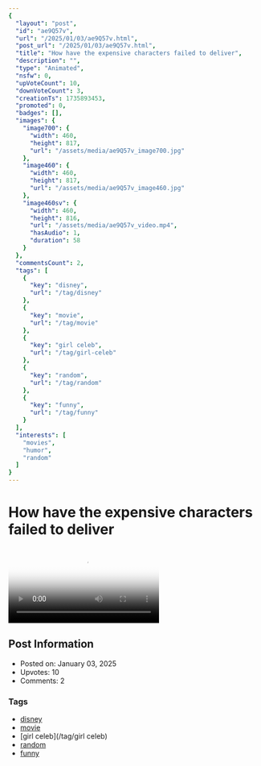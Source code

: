 ```yaml
---
{
  "layout": "post",
  "id": "ae9Q57v",
  "url": "/2025/01/03/ae9Q57v.html",
  "post_url": "/2025/01/03/ae9Q57v.html",
  "title": "How have the expensive characters failed to deliver",
  "description": "",
  "type": "Animated",
  "nsfw": 0,
  "upVoteCount": 10,
  "downVoteCount": 3,
  "creationTs": 1735893453,
  "promoted": 0,
  "badges": [],
  "images": {
    "image700": {
      "width": 460,
      "height": 817,
      "url": "/assets/media/ae9Q57v_image700.jpg"
    },
    "image460": {
      "width": 460,
      "height": 817,
      "url": "/assets/media/ae9Q57v_image460.jpg"
    },
    "image460sv": {
      "width": 460,
      "height": 816,
      "url": "/assets/media/ae9Q57v_video.mp4",
      "hasAudio": 1,
      "duration": 58
    }
  },
  "commentsCount": 2,
  "tags": [
    {
      "key": "disney",
      "url": "/tag/disney"
    },
    {
      "key": "movie",
      "url": "/tag/movie"
    },
    {
      "key": "girl celeb",
      "url": "/tag/girl-celeb"
    },
    {
      "key": "random",
      "url": "/tag/random"
    },
    {
      "key": "funny",
      "url": "/tag/funny"
    }
  ],
  "interests": [
    "movies",
    "humor",
    "random"
  ]
}
---
```


# How have the expensive characters failed to deliver

<video controls playsinline loop poster="/assets/media/ae9Q57v_image460.jpg">
  <source src="/assets/media/ae9Q57v_video.mp4" type="video/mp4">
  Your browser does not support the video tag.
</video>

## Post Information

- Posted on: January 03, 2025
- Upvotes: 10
- Comments: 2

### Tags

- [disney](/tag/disney)
- [movie](/tag/movie)
- [girl celeb](/tag/girl celeb)
- [random](/tag/random)
- [funny](/tag/funny)
